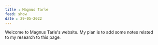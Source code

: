 ```yaml
---
title : Magnus Tarle
feed: show
date : 29-05-2022
---
```


Welcome to Magnus Tarle's website. My plan is to add some notes related to my research to this page.


